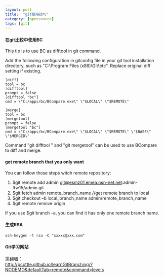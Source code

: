 ```yaml
---
layout: post
title:  "git使用技巧"
category: [opensource]
tags: [git]
---
```


#### 在git比较中使用BC

This tip is to use BC as difftool in git command.

Add the following configuration in gitconfig file in your git tool installation directory, such as "C:\Program Files (x86)\Git\etc". Replace original diff setting if existing.

<!-- more -->

```
[diff]
tool = bc
[difftool]
prompt = false
[difftool "bc"]
cmd = \"C:/apps/bc/BCompare.exe\" \"$LOCAL\" \"$REMOTE\"

[merge]
tool = bc
[mergetool]
prompt = false
[mergetool "bc"]
cmd = \"C:/apps/bc/BCompare.exe\" \"$LOCAL\" \"$REMOTE\" \"$BASE\" \"$MERGED\"
```

Command "git difftool " and "git mergetool" can be used to use BCompare to diff and merge.

#### get remote branch that you only want

You can follow those steps witch remote repository:
1.	$git remote add admin git@esmz01.emea.nsn-net.net:admin-ftw15/admin.git
2.	$git fetch admin remote_branch_name   //get remote branch to local
3.	$git checkout –b local_branch_name admin/remote_branch_name
4.	$git remote remove origin

If you use $git branch –a, you can find it has only one remote branch name.

#### 生成RSA

```
ssh-keygen -t rsa -C "xxxxx@xxx.com"
```

#### Git学习网站

需翻墙：  
http://pcottle.github.io/learnGitBranching/?NODEMO&defaultTab=remote&command=levels
